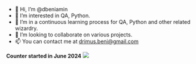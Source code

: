 - 👋 Hi, I’m @dbeniamin
- 👀 I’m interested in QA, Python.
- 🌱 I’m in a continuous learning process for QA, Python and other related wizardry.
- 💞️ I’m looking to collaborate on various projects.
- 📫 You can contact me at drimus.beni@gmail.com

**Counter started in June 2024**  ![](https://komarev.com/ghpvc/?username=dbeniamin&label=PROFILE+VIEWS)
<!---
dbeniamin/dbeniamin is a ✨ special ✨ repository because its `README.md` (this file) appears on your GitHub profile.
You can click the Preview link to take a look at your changes.
--->
